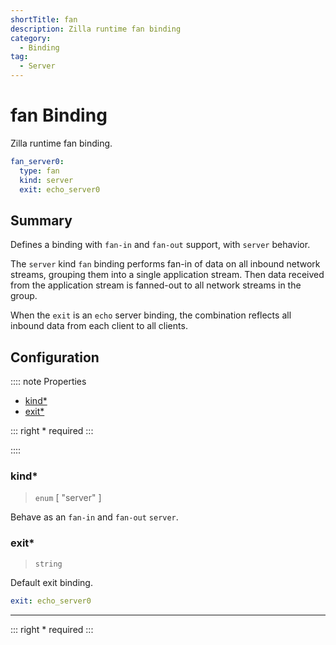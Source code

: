 ```yaml
---
shortTitle: fan 
description: Zilla runtime fan binding
category:
  - Binding
tag:
  - Server
---
```


# fan Binding

Zilla runtime fan binding.

```yaml {2}
fan_server0:
  type: fan
  kind: server
  exit: echo_server0
```

## Summary

Defines a binding with `fan-in` and `fan-out` support, with `server` behavior.

The `server` kind `fan` binding performs fan-in of data on all inbound network streams, grouping them into a single application stream. Then data received from the application stream is fanned-out to all network streams in the group.

When the `exit` is an `echo` server binding, the combination reflects all inbound data from each client to all clients.

## Configuration

:::: note Properties

- [kind\*](#kind)
- [exit\*](#exit)

::: right
\* required
:::

::::

### kind\*

> `enum` [ "server" ]

Behave as an `fan-in` and `fan-out` `server`.

### exit\*

> `string`

Default exit binding.

```yaml
exit: echo_server0
```

---

::: right
\* required
:::
